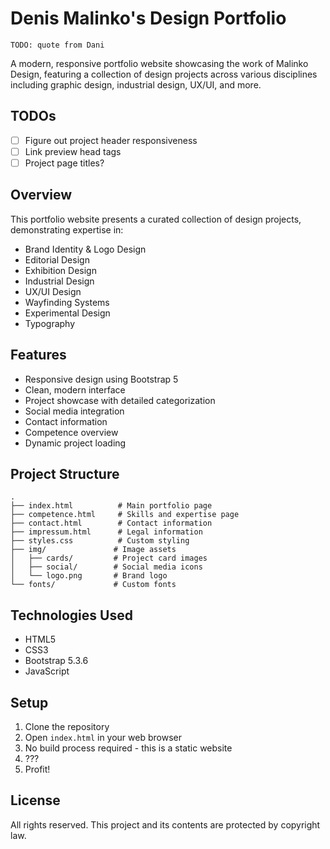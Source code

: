 # Denis Malinko's Design Portfolio

`TODO: quote from Dani`

A modern, responsive portfolio website showcasing the work of Malinko Design, featuring a collection of design projects
across various disciplines including graphic design, industrial design, UX/UI, and more.

## TODOs

- [ ] Figure out project header responsiveness
- [ ] Link preview head tags
- [ ] Project page titles?

## Overview

This portfolio website presents a curated collection of design projects, demonstrating expertise in:

- Brand Identity & Logo Design
- Editorial Design
- Exhibition Design
- Industrial Design
- UX/UI Design
- Wayfinding Systems
- Experimental Design
- Typography

## Features

- Responsive design using Bootstrap 5
- Clean, modern interface
- Project showcase with detailed categorization
- Social media integration
- Contact information
- Competence overview
- Dynamic project loading

## Project Structure

```
.
├── index.html          # Main portfolio page
├── competence.html     # Skills and expertise page
├── contact.html        # Contact information
├── impressum.html      # Legal information
├── styles.css          # Custom styling
├── img/               # Image assets
│   ├── cards/         # Project card images
│   ├── social/        # Social media icons
│   └── logo.png       # Brand logo
└── fonts/             # Custom fonts
```

## Technologies Used

- HTML5
- CSS3
- Bootstrap 5.3.6
- JavaScript

## Setup

1. Clone the repository
2. Open `index.html` in your web browser
3. No build process required - this is a static website
4. ???
5. Profit!

## License

All rights reserved. This project and its contents are protected by copyright law.
